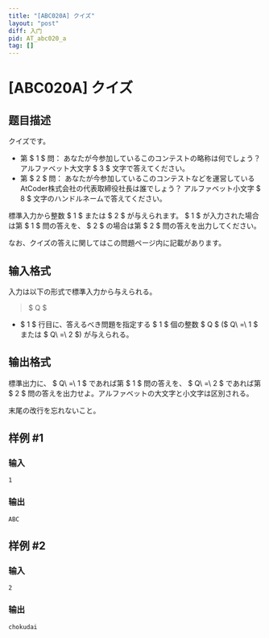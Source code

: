 ```yaml
---
title: "[ABC020A] クイズ"
layout: "post"
diff: 入门
pid: AT_abc020_a
tag: []
---
```


# [ABC020A] クイズ

## 题目描述

[problemUrl]: https://atcoder.jp/contests/abc020/tasks/abc020_a

クイズです。

- 第 $ 1 $ 問： あなたが今参加しているこのコンテストの略称は何でしょう？ アルファベット大文字 $ 3 $ 文字で答えてください。
- 第 $ 2 $ 問： あなたが今参加しているこのコンテストなどを運営しているAtCoder株式会社の代表取締役社長は誰でしょう？ アルファベット小文字 $ 8 $ 文字のハンドルネームで答えてください。

標準入力から整数 $ 1 $ または $ 2 $ が与えられます。 $ 1 $ が入力された場合は第 $ 1 $ 問の答えを、 $ 2 $ の場合は第 $ 2 $ 問の答えを出力してください。

なお、クイズの答えに関してはこの問題ページ内に記載があります。

## 输入格式

入力は以下の形式で標準入力から与えられる。

> $ Q $

- $ 1 $ 行目に、答えるべき問題を指定する $ 1 $ 個の整数 $ Q $ ($ Q\ =\ 1 $ または $ Q\ =\ 2 $) が与えられる。

## 输出格式

標準出力に、 $ Q\ =\ 1 $ であれば第 $ 1 $ 問の答えを、 $ Q\ =\ 2 $ であれば第 $ 2 $ 問の答えを出力せよ。アルファベットの大文字と小文字は区別される。

末尾の改行を忘れないこと。

## 样例 #1

### 输入

```
1
```

### 输出

```
ABC
```

## 样例 #2

### 输入

```
2
```

### 输出

```
chokudai
```

